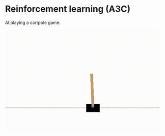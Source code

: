 # Reinforcement learning (A3C)
AI playing a cartpole game.  

![image1](https://github.com/knkasa/a3c_cartpole/blob/main/cartpole.png)

